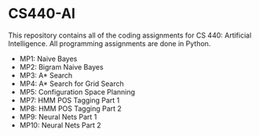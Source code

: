 # CS440-AI

This repository contains all of the coding assignments for CS 440: Artificial Intelligence. All programming assignments are done in Python.

- MP1: Naive Bayes
- MP2: Bigram Naive Bayes
- MP3: A* Search
- MP4: A* Search for Grid Search
- MP5: Configuration Space Planning
- MP7: HMM POS Tagging Part 1
- MP8: HMM POS Tagging Part 2
- MP9: Neural Nets Part 1
- MP10: Neural Nets Part 2